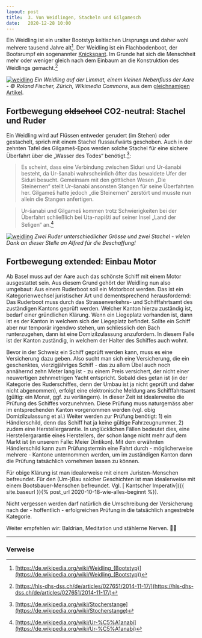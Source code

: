 ```yaml
---
layout: post
title:  3. Von Weidlingen, Stacheln und Gilgamesch
date:   2020-12-28 10:00
---
```


Ein Weidling ist ein uralter Bootstyp keltischen Ursprungs und daher wohl mehrere tausend Jahre alt[^1]. Der Weidling ist ein Flachbodenboot, der Bootsrumpf ein sogenannter [<nobr>Knickspant</nobr>](https://de.wikipedia.org/wiki/Knickspant). Im Grunde hat sich die Menschheit mehr oder weniger gleich nach dem Einbaum an die Konstruktion des Weidlings gemacht.[^2]

[![weidling](https://upload.wikimedia.org/wikipedia/commons/thumb/4/45/Altartafeln_von_Hans_Leu_d.%C3%84._%28Haus_zum_Rech%29_-_rechtes_Limmatufer_-_Limmatquai_%28Wasserkirche%29_mit_Weidling_2013-04-08_15-20-30.jpg/1024px-Altartafeln_von_Hans_Leu_d.%C3%84._%28Haus_zum_Rech%29_-_rechtes_Limmatufer_-_Limmatquai_%28Wasserkirche%29_mit_Weidling_2013-04-08_15-20-30.jpg)](https://upload.wikimedia.org/wikipedia/commons/thumb/4/45/Altartafeln_von_Hans_Leu_d.%C3%84._%28Haus_zum_Rech%29_-_rechtes_Limmatufer_-_Limmatquai_%28Wasserkirche%29_mit_Weidling_2013-04-08_15-20-30.jpg/1024px-Altartafeln_von_Hans_Leu_d.%C3%84._%28Haus_zum_Rech%29_-_rechtes_Limmatufer_-_Limmatquai_%28Wasserkirche%29_mit_Weidling_2013-04-08_15-20-30.jpg)
*Ein Weidling auf der Limmat, einem kleinen Nebenfluss der Aare - © Roland Fischer, Zürich, Wikimedia Commons*, aus dem [gleichnamigen Artikel](https://de.wikipedia.org/wiki/Weidling_(Bootstyp)).

## Fortbewegung ~~oldschool~~ CO2-neutral: Stachel und Ruder
Ein Weidling wird auf Flüssen entweder gerudert (im Stehen) oder gestachelt, sprich mit einem Stachel flussaufwärts geschoben. Auch in der zehnten Tafel des Gilgameš-Epos werden solche Stachel für eine sichere Überfahrt über die „Wasser des Todes“ benötigt.[^3]:

>Es scheint, dass eine Verbindung zwischen Siduri und Ur-šanabi besteht, da Ur-šanabi wahrscheinlich öfter das bewaldete Ufer der Siduri besucht. Gemeinsam mit den göttlichen Wesen „Die Steinernen“ stellt Ur-šanabi ansonsten Stangen für seine Überfahrten her. Gilgameš hatte jedoch „die Steinernen“ zerstört und musste nun allein die Stangen anfertigen.

>Ur-šanabi und Gilgameš kommen trotz Schwierigkeiten bei der Überfahrt schließlich bei Uta-napišti auf seiner Insel „Land der Seligen“ an.[^4]

[![weidling](/mutterschiff/img/stangen_ruder.jpg)](/mutterschiff/img/stangen_ruder.jpg)
*Zwei Ruder unterschiedlicher Grösse und zwei Stachel - vielen Dank an dieser Stelle an <nobr>Alfred</nobr> für die Beschaffung!*


## Fortbewegung extended: Einbau Motor ##
Ab Basel muss auf der Aare auch das schönste Schiff mit einem Motor ausgestattet sein. Aus diesem Grund gehört der Weidling nun also umgebaut: Aus einem Ruderboot soll ein Motorboot werden. Das ist ein Kategorienwechsel juristischer Art und dementsprechend herausfordernd: Das Ruderboot muss durch das Strassenverkehrs- und Schifffahrtsamt des zuständigen Kantons geprüft werden. Welcher Kanton hierzu zuständig ist, bedarf einer gründlichen Klärung. Wenn ein Liegeplatz vorhanden ist, dann ist es der Kanton in welchem sich der Liegeplatz befindet. Sollte ein Schiff aber nur temporär irgendwo stehen, um schliesslich den Bach runterzugehen, dann ist eine Domizilzulassung anzufordern. In diesem Falle ist der Kanton zuständig, in welchem der Halter des Schiffes auch wohnt.

Bevor in der Schweiz ein Schiff geprüft werden kann, muss es eine Versicherung dazu geben. Also sucht man sich eine Versicherung, die ein geschenktes, vierzigjähriges Schiff - das zu allem Übel auch noch annähernd zehn Meter lang ist - zu einem Preis versichert, der nicht einer neuwertigen zehnmetrigen Yacht entspricht. Sobald dies getan ist (in der Kategorie des Ruderschiffes, denn der Umbau ist ja nicht geprüft und daher nicht abgenommen), erfolgt eine elektronische Meldung ans Schifffahrtsamt (gültig: ein Monat, ggf. zu verlängern). In dieser Zeit ist idealerweise die Prüfung des Schiffes vorzunehmen. Diese Prüfung muss naturgemäss aber im entsprechenden Kanton vorgenommen werden (vgl. obig Domizilzulassung et al.) Weiter werden zur Prüfung benötigt: 1) ein Händlerschild, denn das Schiff hat ja keine gültige Fahrzeugnummer. 2) zudem eine Herstellergarantie. In unglücklichen Fällen bedeutet dies, eine Herstellergarantie eines Herstellers, der schon lange nicht mehr auf dem Markt ist (in unserem Falle: Meier Dintikon). Mit dem erwähnten Händlerschild kann zum Prüfungstermin eine Fahrt durch - möglicherweise mehrere - Kantone unternommen werden, um im zuständigen Kanton dann die Prüfung tatsächlich vornehmen lassen zu können.

Für obige Klärung ist man idealerweise mit einem Juristen-Menschen befreundet. Für den (Um-)Bau solcher Geschichten ist man idealerweise mit einem Bootsbauer-Menschen befreundet. Vgl. [ Kantscher Imperativ]({{ site.baseurl }}{% post_url 2020-10-18-wie-alles-beginnt %}).

Nicht vergessen werden darf natürlich die Umschreibung der Versicherung nach der - hoffentlich - erfolgreichen Prüfung in die tatsächlich angestrebte Kategorie.


Weiter empfehlen wir: Baldrian, Meditation und stählerne Nerven. 🧘‍♂️

---
### Verweise ###
[^1]: [https://de.wikipedia.org/wiki/Weidling_(Bootstyp)](https://de.wikipedia.org/wiki/Weidling_(Bootstyp))
[^2]: [https://hls-dhs-dss.ch/de/articles/027651/2014-11-17/](https://hls-dhs-dss.ch/de/articles/027651/2014-11-17/)
[^3]: [https://de.wikipedia.org/wiki/Stocherstange](https://de.wikipedia.org/wiki/Stocherstange)
[^4]: [https://de.wikipedia.org/wiki/Ur-%C5%A1anabi](https://de.wikipedia.org/wiki/Ur-%C5%A1anabi)


